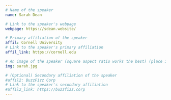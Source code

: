```yaml
---
# Name of the speaker
name: Sarah Dean 

# Link to the speaker's webpage
webpage: https://sdean.website/ 

# Primary affiliation of the speaker
affil: Cornell University 
# Link to the speaker's primary affiliation
affil_link: https://cornell.edu

# An image of the speaker (square aspect ratio works the best) (place in the `assets/img/speakers` directory)
img: sarah.jpg

# (Optional) Secondary affiliation of the speaker
#affil2: BuzzFizz Corp
# Link to the speaker's secondary affiliation 
#affil2_link: https://buzzfizz.corp
---
```


<!-- Whatever you write below will show up as the speaker's bio -->


